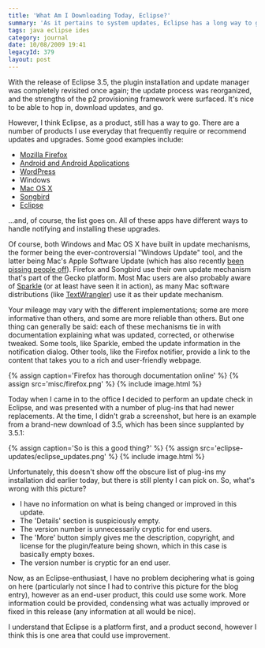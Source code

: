 ```yaml
---
title: 'What Am I Downloading Today, Eclipse?'
summary: 'As it pertains to system updates, Eclipse has a long way to go in the "inform your users" department.'
tags: java eclipse ides
category: journal
date: 10/08/2009 19:41
legacyId: 379
layout: post
---
```


With the release of Eclipse 3.5, the plugin installation and update manager was completely revisited once again; the update process was reorganized, and the strengths of the p2 provisioning framework were surfaced. It's nice to be able to hop in, download updates, and go.

However, I think Eclipse, as a product, still has a way to go. There are a number of products I use everyday that frequently require or recommend updates and upgrades. Some good examples include:

* [Mozilla Firefox](http://www.mozilla.com/en-US/firefox/firefox.html)
* [Android and Android Applications](http://www.android.com)
* [WordPress](http://www.wordpress.org)
* Windows
* [Mac OS X](http://www.apple.com/macosx/)
* [Songbird](http://www.getsongbird.com/)
* [Eclipse](http://www.eclipse.org)

...and, of course, the list goes on. All of these apps have different ways to handle notifying and installing these upgrades.

Of course, both Windows and Mac OS X have built in update mechanisms, the former being the ever-controversial "Windows Update" tool, and the latter being Mac's Apple Software Update (which has also recently [been pissing people off](http://arstechnica.com/apple/news/2009/09/apple-pushes-unwanted-enterprise-tool-to-windows-users.ars)). Firefox and Songbird use their own update mechanism that's part of the Gecko platform. Most Mac users are also probably aware of [Sparkle](http://sparkle.andymatuschak.org/) (or at least have seen it in action), as many Mac software distributions (like [TextWrangler](http://www.barebones.com/products/TextWrangler/)) use it as their update mechanism.

Your mileage may vary with the different implementations; some are more informative than others, and some are more reliable than others. But one thing can generally be said: each of these mechanisms tie in with documentation explaining what was updated, corrected, or otherwise tweaked. Some tools, like Sparkle, embed the update information in the notification dialog. Other tools, like the Firefox notifier, provide a link to the content that takes you to a rich and user-friendly webpage.

{% assign caption='Firefox has thorough documentation online' %}
{% assign src='misc/firefox.png' %}
{% include image.html %}

Today when I came in to the office I decided to perform an update check in Eclipse, and was presented with a number of plug-ins that had newer replacements. At the time, I didn't grab a screenshot, but here is an example from a brand-new download of 3.5, which has been since supplanted by 3.5.1:

{% assign caption='So is this a good thing?' %}
{% assign src='eclipse-updates/eclipse_updates.png' %}
{% include image.html %}

Unfortunately, this doesn't show off the obscure list of plug-ins my installation did earlier today, but there is still plenty I can pick on. So, what's wrong with this picture?

* I have no information on what is being changed or improved in this update.
* The 'Details' section is suspiciously empty.
* The version number is unnecessarily cryptic for end users.
* The 'More' button simply gives me the description, copyright, and license for the plugin/feature being shown, which in this case is basically empty boxes.
* The version number is cryptic for an end user.

Now, as an Eclipse-enthusiast, I have no problem deciphering what is going on here (particularly not since I had to contrive this picture for the blog entry), however as an end-user product, this could use some work. More information could be provided, condensing what was actually improved or fixed in this release (any information at all would be nice).

I understand that Eclipse is a platform first, and a product second, however I think this is one area that could use improvement.